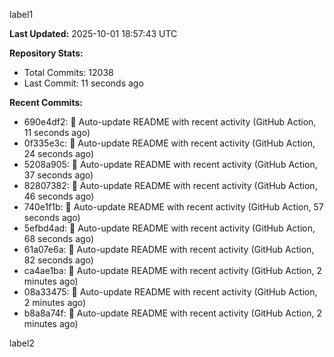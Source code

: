 
label1 
<!-- ACTIVITY_START -->
**Last Updated:** 2025-10-01 18:57:43 UTC

**Repository Stats:**
- Total Commits: 12038
- Last Commit: 11 seconds ago

**Recent Commits:**
- 690e4df2: 🤖 Auto-update README with recent activity (GitHub Action, 11 seconds ago)
- 0f335e3c: 🤖 Auto-update README with recent activity (GitHub Action, 24 seconds ago)
- 5208a905: 🤖 Auto-update README with recent activity (GitHub Action, 37 seconds ago)
- 82807382: 🤖 Auto-update README with recent activity (GitHub Action, 46 seconds ago)
- 740e1f1b: 🤖 Auto-update README with recent activity (GitHub Action, 57 seconds ago)
- 5efbd4ad: 🤖 Auto-update README with recent activity (GitHub Action, 68 seconds ago)
- 61a07e6a: 🤖 Auto-update README with recent activity (GitHub Action, 82 seconds ago)
- ca4ae1ba: 🤖 Auto-update README with recent activity (GitHub Action, 2 minutes ago)
- 08a33475: 🤖 Auto-update README with recent activity (GitHub Action, 2 minutes ago)
- b8a8a74f: 🤖 Auto-update README with recent activity (GitHub Action, 2 minutes ago)
<!-- ACTIVITY_END -->

label2
